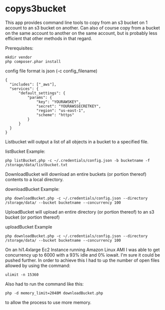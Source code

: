 copys3bucket
============

This app provides command line tools to copy from an s3 bucket on 1 account to an s3 bucket on another. Can also of course copy from a bucket on the same account to another on the same account, but is probably less efficient that other methods in that regard.

Prerequisites:

```
mkdir vendor
php composer.phar install
```

config file format is json (-c config_filename) 
```
{
  "includes": ["_aws"],
  "services": {
      "default_settings": {
          "params": {
              "key": "YOURAWSKEY",
              "secret": "YOURAWSSECRETKEY",
              "region": "us-east-1",
              "scheme": "https"
          }
      }
  }
}
```

Listbucket will output a list of all objects in a bucket to a specified file.

listBucket Example:
```
php listBucket.php -c ~/.credentials/config.json -b bucketname -f /storage/data/listbucket.txt
```

DownloadBucket will download an entire buckets (or portion thereof) contents to a local directory.

downloadBucket Example:
```
php downloadBucket.php -c ~/.credentials/config.json --directory /storage/data/ --bucket bucketname --concurrency 100 
```

UploadBucket will upload an entire directory (or portion thereof) to an s3 bucket (or portion thereof) 

uploadBucket Example
```
php downloadBucket.php -c ~/.credentials/config.json --directory /storage/data/ --bucket bucketname --concurrency 100 
```

On an hi1.4xlarge Ec2 Instance running Amazon Linux AMI I was able to get concurrency up to 6000 with a 93% idle and 0% iowait. I'm sure it could be pushed further.
In order to achieve this I had to up the number of open files allowed by using the command:
```
ulimit -n 15360
```

Also had to run the command like this:
```
php -d memory_limit=2048M downloadBucket.php
```
to allow the process to use more memory.
